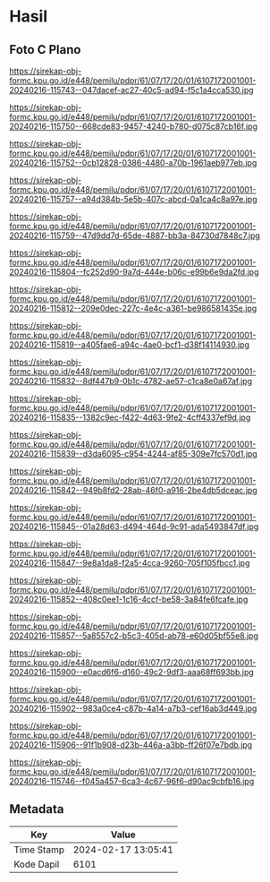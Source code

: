 # Hasil

## Foto C Plano

https://sirekap-obj-formc.kpu.go.id/e448/pemilu/pdpr/61/07/17/20/01/6107172001001-20240216-115743--047dacef-ac27-40c5-ad94-f5c1a4cca530.jpg

https://sirekap-obj-formc.kpu.go.id/e448/pemilu/pdpr/61/07/17/20/01/6107172001001-20240216-115750--668cde83-9457-4240-b780-d075c87cb16f.jpg

https://sirekap-obj-formc.kpu.go.id/e448/pemilu/pdpr/61/07/17/20/01/6107172001001-20240216-115752--0cb12828-0386-4480-a70b-1961aeb977eb.jpg

https://sirekap-obj-formc.kpu.go.id/e448/pemilu/pdpr/61/07/17/20/01/6107172001001-20240216-115757--a94d384b-5e5b-407c-abcd-0a1ca4c8a97e.jpg

https://sirekap-obj-formc.kpu.go.id/e448/pemilu/pdpr/61/07/17/20/01/6107172001001-20240216-115759--47d9dd7d-65de-4887-bb3a-84730d7848c7.jpg

https://sirekap-obj-formc.kpu.go.id/e448/pemilu/pdpr/61/07/17/20/01/6107172001001-20240216-115804--fc252d90-9a7d-444e-b06c-e99b6e9da2fd.jpg

https://sirekap-obj-formc.kpu.go.id/e448/pemilu/pdpr/61/07/17/20/01/6107172001001-20240216-115812--209e0dec-227c-4e4c-a361-be986581435e.jpg

https://sirekap-obj-formc.kpu.go.id/e448/pemilu/pdpr/61/07/17/20/01/6107172001001-20240216-115819--a405fae6-a94c-4ae0-bcf1-d38f14114930.jpg

https://sirekap-obj-formc.kpu.go.id/e448/pemilu/pdpr/61/07/17/20/01/6107172001001-20240216-115832--8df447b9-0b1c-4782-ae57-c1ca8e0a67af.jpg

https://sirekap-obj-formc.kpu.go.id/e448/pemilu/pdpr/61/07/17/20/01/6107172001001-20240216-115835--1382c9ec-f422-4d63-9fe2-4cff4337ef9d.jpg

https://sirekap-obj-formc.kpu.go.id/e448/pemilu/pdpr/61/07/17/20/01/6107172001001-20240216-115839--d3da6095-c954-4244-af85-309e7fc570d1.jpg

https://sirekap-obj-formc.kpu.go.id/e448/pemilu/pdpr/61/07/17/20/01/6107172001001-20240216-115842--949b8fd2-28ab-46f0-a916-2be4db5dceac.jpg

https://sirekap-obj-formc.kpu.go.id/e448/pemilu/pdpr/61/07/17/20/01/6107172001001-20240216-115845--01a28d63-d494-464d-9c91-ada5493847df.jpg

https://sirekap-obj-formc.kpu.go.id/e448/pemilu/pdpr/61/07/17/20/01/6107172001001-20240216-115847--9e8a1da8-f2a5-4cca-9260-705f105fbcc1.jpg

https://sirekap-obj-formc.kpu.go.id/e448/pemilu/pdpr/61/07/17/20/01/6107172001001-20240216-115852--408c0ee1-1c16-4ccf-be58-3a84fe6fcafe.jpg

https://sirekap-obj-formc.kpu.go.id/e448/pemilu/pdpr/61/07/17/20/01/6107172001001-20240216-115857--5a8557c2-b5c3-405d-ab78-e60d05bf55e8.jpg

https://sirekap-obj-formc.kpu.go.id/e448/pemilu/pdpr/61/07/17/20/01/6107172001001-20240216-115900--e0acd6f6-d160-49c2-9df3-aaa68ff693bb.jpg

https://sirekap-obj-formc.kpu.go.id/e448/pemilu/pdpr/61/07/17/20/01/6107172001001-20240216-115902--983a0ce4-c87b-4a14-a7b3-cef16ab3d449.jpg

https://sirekap-obj-formc.kpu.go.id/e448/pemilu/pdpr/61/07/17/20/01/6107172001001-20240216-115906--91f1b908-d23b-446a-a3bb-ff26f07e7bdb.jpg

https://sirekap-obj-formc.kpu.go.id/e448/pemilu/pdpr/61/07/17/20/01/6107172001001-20240216-115746--f045a457-6ca3-4c67-96f6-d90ac9cbfb16.jpg


## Metadata

| Key        | Value               |
| ---------- | ------------------- |
| Time Stamp | 2024-02-17 13:05:41 |
| Kode Dapil | 6101                |



